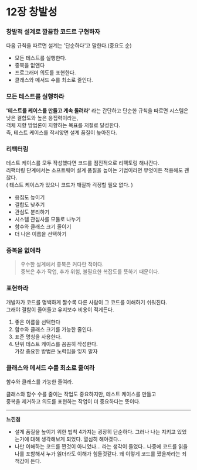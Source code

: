 # 12장 창발성

### 창발적 설계로 깔끔한 코드르 구현하자
다음 규칙을 따르면 설계는 '단순하다'고 말한다.(중요도 순)
* 모든 테스트를 실행한다.
* 중복을 없앤다
* 프로그래머 의도를 표현한다.
* 클래스와 메서드 수를 최소로 줄인다.
<p/>

### 모든 테스트를 실행하라
**'테스트를 케이스를 만들고 계속 돌려라'** 라는 간단하고 단순한 규칙을 따르면 시스템은 낮은 결합도와 높은 응집력이라는, <br/>
객체 지향 방법론이 지향하는 목표를 저절로 달성한다. 
<br/>즉, 테스트 케이스를 작서앟면 설계 품질이 높아진다.
<p/>

### 리팩터링
테스트 케이스를 모두 작성했다면 코드를 점진적으로 리팩토링 해나간다.<br/>
리팩터링 단계에서는 소프트웨어 설계 품질을 높이는 기법이라면 무엇이든 적용해도 괜찮다.<br/>
( 테스트 케이스가 있으니 코드가 깨질까 걱정할 필요 없다. )
* 응집도 높이기
* 결합도 낮추기
* 관심도 분리하기
* 시스템 관심사를 모듈로 나누기
* 함수와 클래스 크기 줄이기
* 더 나은 이름을 선택하기
<p/>

### 중복을 없애라
> 우수한 설계에서 중복은 커다란 적이다.  <br/>
> 중복은 추가 작업, 추가 위험, 불필요한 복잡도를 뜻하기 때문이다.
<p/>

### 표현하라
개발자가 코드를 명백하게 짤수록 다른 사람이 그 코드를 이해하기 쉬워진다. <br/>그래야 결함이 줄어들고 유지보수 비용이 적게든다.
1. 좋은 이름을 선택한다
2. 함수와 클래스 크기를 가능한 줄인다.
3. 표준 명칭을 사용한다.
4. 단위 테스트 케이스를 꼼꼼히 작성한다. <br/>
가장 중요한 방법은 노력임을 잊지 말자
<p/>

### 클래스와 메서드 수를 최소로 줄여라
함수와 클래스를 가능한 줄여라.
<p/>
클래스와 함수 수를 줄이는 작업도 중요하지만, 테스트 케이스를 만들고 <br/>
중복을 제거하고 의도를 표현하는 작업이 더 중요하다는 뜻이다. 



****
**느낀점**
* 설계 품질을 높이기 위한 법칙 4가지는 굉장히 단순하다. 그러나 나는 지키고 있었는가에 대해 생각해보게 되었다. 열심히 해야겠다..
* 나만 이해하는 코드를 짠것이 아니었나... 라는 생각이 들었다.. 나중에 코드를 읽을 나를 포함해서 누가 읽더라도 이해가 힘들것같다. 왜 이렇게 코드를 짰을까라는 죄책감이 든다.
